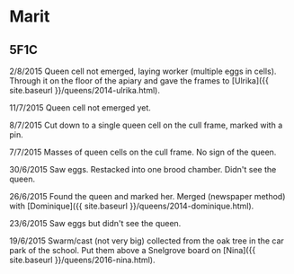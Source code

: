 # Marit
## 5F1C

2/8/2015 Queen cell not emerged, laying worker (multiple eggs in cells).   Through it on the floor of the apiary and gave the frames to [Ulrika]({{ site.baseurl }}/queens/2014-ulrika.html).

11/7/2015 Queen cell not emerged yet. 

8/7/2015 Cut down to a single queen cell on the cull frame, marked with a pin.

7/7/2015 Masses of queen cells on the cull frame.  No sign of the queen.

30/6/2015 Saw eggs.  Restacked into one brood chamber.  Didn't see the queen.

26/6/2015 Found the queen and marked her.  Merged (newspaper method) with [Dominique]({{ site.baseurl }}/queens/2014-dominique.html).

23/6/2015 Saw eggs but didn't see the queen.

19/6/2015 Swarm/cast (not very big) collected from the oak tree in the car park of the school.  Put them above a Snelgrove board on [Nina]({{ site.baseurl }}/queens/2016-nina.html).
